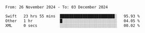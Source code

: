 
<!--START_SECTION:waka-->

```txt
From: 26 November 2024 - To: 03 December 2024

Swift   23 hrs 55 mins  ████████████████████████░   95.93 %
Other   1 hr            █░░░░░░░░░░░░░░░░░░░░░░░░   04.05 %
XML     0 secs          ░░░░░░░░░░░░░░░░░░░░░░░░░   00.02 %
```

<!--END_SECTION:waka-->
